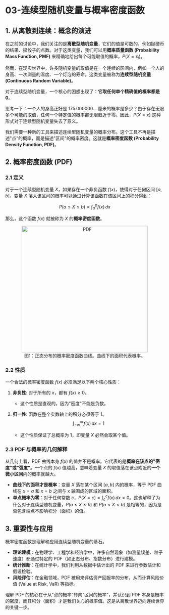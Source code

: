 # 03-连续型随机变量与概率密度函数

## 1. 从离散到连续：概念的演进

在之前的讨论中，我们关注的是**离散型随机变量**，它们的值是可数的，例如抛硬币的结果、掷骰子的点数。对于这类变量，我们可以用**概率质量函数 (Probability Mass Function, PMF)** 来精确地给出每个可能取值的概率，$P(X=x_i)$。

然而，在现实世界中，许多随机变量的取值是在一个连续的区间内，例如一个人的身高、一次测量的温度、一个灯泡的寿命。这类变量被称为**连续型随机变量 (Continuous Random Variable)**。

对于连续型随机变量，一个核心的困惑出现了：**它取任何单个精确值的概率都是 0**。

思考一下：一个人的身高正好是 175.000000... 厘米的概率是多少？由于存在无限多个可能的取值，任何一个特定值的概率都无限趋近于零。因此，$P(X=x)$ 这种形式对于连续型随机变量失去了意义。

我们需要一种新的工具来描述连续型随机变量的概率分布。这个工具不再是描述"点"的概率，而是描述"区间"的概率密度。这就是**概率密度函数 (Probability Density Function, PDF)**。

## 2. 概率密度函数 (PDF)

### 2.1 定义

对于一个连续型随机变量 $X$，如果存在一个非负函数 $f(x)$，使得对于任何区间 $[a, b]$，变量 $X$ 落入该区间的概率可以通过计算该函数在该区间上的积分得到：

$$ P(a \le X \le b) = \int_a^b f(x) \, dx $$

那么，这个函数 $f(x)$ 就被称为 $X$ 的**概率密度函数**。

<div align="center">
<img src="https://upload.wikimedia.org/wikipedia/commons/thumb/7/74/Normal_Distribution_PDF.svg/450px-Normal_Distribution_PDF.svg.png" alt="PDF" width="400"/>
</div>
<div align="center">图1：正态分布的概率密度函数曲线。曲线下的面积代表概率。</div>

### 2.2 性质

一个合法的概率密度函数 $f(x)$ 必须满足以下两个核心性质：

1. **非负性**: 对于所有的 $x$，都有 $f(x) \ge 0$。
    * 这个性质是直观的，因为"密度"不能是负数。

2. **归一性**: 函数在整个实数轴上的积分必须等于 1。
    $$ \int_{-\infty}^{\infty} f(x) \, dx = 1 $$
    * 这个性质保证了总概率为 1，即变量 $X$ 必然会取某个值。

### 2.3 PDF 与概率的几何解释

从几何上看，PDF 曲线本身 $f(x)$ 的值并不是概率。它代表的是**概率在该点的"密度"或"强度"**。一个点的 $f(x)$ 值越高，意味着变量 $X$ 的取值落在该点附近的**一个微小区间**内的概率就越大。

* **曲线下的面积才是概率**：变量 $X$ 落在某个区间 $[a, b]$ 内的概率，等于 PDF 曲线在 $x=a$ 和 $x=b$ 之间与 x 轴围成的区域的面积。
* **单点概率为零**：对于任何常数 $c$，$P(X=c) = \int_c^c f(x) \, dx = 0$。这也解释了为什么对于连续型随机变量，$P(a \le X \le b)$ 和 $P(a < X < b)$ 是相等的，因为是否包含端点不影响积分（面积）的值。

## 3. 重要性与应用

概率密度函数是理解和应用连续型随机变量的基石。

* **理论建模**：在物理学、工程学和经济学中，许多自然现象（如测量误差、粒子速度）都通过特定的 PDF（如正态分布、指数分布）进行建模。
* **统计推断**：在统计学中，我们利用从数据中估计出的 PDF 来进行参数估计和假设检验。
* **风险评估**：在金融领域，PDF 被用来评估资产回报率的分布，从而计算风险价值 (Value at Risk, VaR) 等指标。

理解 PDF 的核心在于从"点的概率"转向"区间的概率"，并认识到 PDF 本身是概率的密度，而其积分（面积）才是我们关心的概率值。这是从离散世界迈向连续世界的关键一步。
